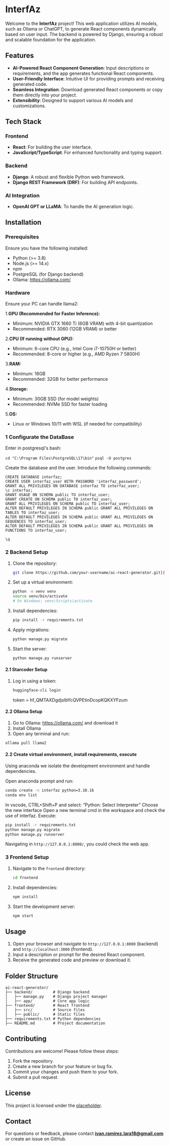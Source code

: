 # InterfAz

Welcome to the **InterfAz** project! This web application utilizes AI models, such as Ollama or ChatGPT, to generate React components dynamically based on user input. The backend is powered by Django, ensuring a robust and scalable foundation for the application.

## Features

- **AI-Powered React Component Generation**: Input descriptions or requirements, and the app generates functional React components.
- **User-Friendly Interface**: Intuitive UI for providing prompts and receiving generated code.
- **Seamless Integration**: Download generated React components or copy them directly into your project.
- **Extensibility**: Designed to support various AI models and customizations.

## Tech Stack

### Frontend
- **React**: For building the user interface.
- **JavaScript/TypeScript**: For enhanced functionality and typing support.

### Backend
- **Django**: A robust and flexible Python web framework.
- **Django REST Framework (DRF)**: For building API endpoints.

### AI Integration
- **OpenAI GPT or LLaMA**: To handle the AI generation logic.

## Installation

### Prerequisites
Ensure you have the following installed:
- Python (>= 3.8)
- Node.js (>= 14.x)
- npm
- PostgreSQL (for Django backend)
- Ollama: https://ollama.com/

### Hardware
Ensure your PC can handle llama2:

1.**GPU (Recommended for Faster Inference):**
 - Minimum: NVIDIA GTX 1660 Ti (6GB VRAM) with 4-bit quantization
 - Recommended: RTX 3060 (12GB VRAM) or better
   
2.**CPU (If running without GPU):**
 - Minimum: 6-core CPU (e.g., Intel Core i7-10750H or better)
 - Recommended: 8-core or higher (e.g., AMD Ryzen 7 5800H)
   
3.**RAM:**
 - Minimum: 16GB
 - Recommended: 32GB for better performance
   
4.**Storage:**
 - Minimum: 30GB SSD (for model weights)
 - Recommended: NVMe SSD for faster loading
   
5.**OS:**
 - Linux or Windows 10/11 with WSL (if needed for compatibility)
  
### 1 Configurate the DataBase
Enter in postgresql's bash:

`cd "C:\Program Files\PostgreSQL\17\bin"`
`psql -U postgres`

Create the database and the user. Introduce the following commands:

```
CREATE DATABASE interfaz;
CREATE USER interfaz_user WITH PASSWORD 'interfaz_password';
GRANT ALL PRIVILEGES ON DATABASE interfaz TO interfaz_user;
\c interfaz;
GRANT USAGE ON SCHEMA public TO interfaz_user;
GRANT CREATE ON SCHEMA public TO interfaz_user;
GRANT ALL PRIVILEGES ON SCHEMA public TO interfaz_user;
ALTER DEFAULT PRIVILEGES IN SCHEMA public GRANT ALL PRIVILEGES ON TABLES TO interfaz_user;
ALTER DEFAULT PRIVILEGES IN SCHEMA public GRANT ALL PRIVILEGES ON SEQUENCES TO interfaz_user;
ALTER DEFAULT PRIVILEGES IN SCHEMA public GRANT ALL PRIVILEGES ON FUNCTIONS TO interfaz_user;

\q
```


### 2 Backend Setup
1. Clone the repository:
   ```bash
   git clone https://github.com/your-username/ai-react-generator.git](https://github.com/TFG-InterfAz/InterfAz.git
   ```
2. Set up a virtual environment:
   ```bash
   python -m venv venv
   source venv/bin/activate
   # On Windows: venv\Scripts\activate
   ```
3. Install dependencies:
   ```bash
   pip install -r requirements.txt
   ```
4. Apply migrations:
   ```bash
   python manage.py migrate
   ```
5. Start the server:
   ```bash
   python manage.py runserver
   ```
#### 2.1 Starcoder Setup
1. Log in using a token:
   ```bash
   huggingface-cli login
   ```
   token = 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

#### 2.2 Ollama Setup
1. Go to Ollama: https://ollama.com/ and download it
2. Install Ollama
3. Open any terminal and run:
```bash
ollama pull llama2
```

#### 2.2 Create virtual environment, install requirements, execute
Using anaconda we isolate the development environment and handle dependencies.

Open anaconda prompt and run:

```bash
conda create -n interfaz python=3.10.16
conda env list
```

In vscode, CTRL+Shift+P and select: “Python: Select Interpreter”
Choose the new interface
Open a new terminal cmd in the workspace and check the use of interfaz. Execute:
```bash
pip install -r requirements.txt
python manage.py migrate
python manage.py runserver
```

Navigating in `http://127.0.0.1:8000/`, you could check the web app.


### 3 Frontend Setup
1. Navigate to the `frontend` directory:
   ```bash
   cd frontend
   ```
2. Install dependencies:
   ```bash
   npm install
   ```
3. Start the development server:
   ```bash
   npm start
   ```

## Usage
1. Open your browser and navigate to `http://127.0.0.1:8000` (backend) and `http://localhost:3000` (frontend).
2. Input a description or prompt for the desired React component.
3. Receive the generated code and preview or download it.

## Folder Structure
```plaintext
ai-react-generator/
├── backend/         # Django backend
│   ├── manage.py    # Django project manager
│   ├── app/         # Core app logic
├── frontend/        # React frontend
│   ├── src/         # Source files
│   ├── public/      # Static files
├── requirements.txt # Python dependencies
├── README.md        # Project documentation
```

## Contributing
Contributions are welcome! Please follow these steps:
1. Fork the repository.
2. Create a new branch for your feature or bug fix.
3. Commit your changes and push them to your fork.
4. Submit a pull request.

## License
This project is licensed under the [placeholder](LICENSE).

## Contact
For questions or feedback, please contact **ivan.ramirez.lara18@gmail.com** or create an issue on GitHub.
